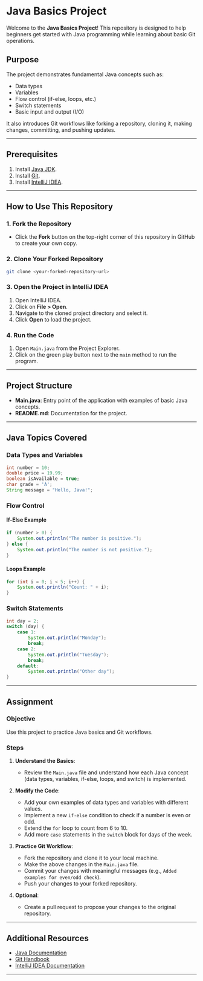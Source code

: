 # Java Basics Project

Welcome to the **Java Basics Project**! This repository is designed to help beginners get started with Java programming while learning about basic Git operations.

## Purpose
The project demonstrates fundamental Java concepts such as:
- Data types
- Variables
- Flow control (if-else, loops, etc.)
- Switch statements
- Basic input and output (I/O)

It also introduces Git workflows like forking a repository, cloning it, making changes, committing, and pushing updates.

---

## Prerequisites
1. Install [Java JDK](https://www.oracle.com/java/technologies/javase-jdk-downloads.html).
2. Install [Git](https://git-scm.com/).
3. Install [IntelliJ IDEA](https://www.jetbrains.com/idea/).

---

## How to Use This Repository
### 1. Fork the Repository
- Click the **Fork** button on the top-right corner of this repository in GitHub to create your own copy.

### 2. Clone Your Forked Repository
```bash
git clone <your-forked-repository-url>
```

### 3. Open the Project in IntelliJ IDEA
1. Open IntelliJ IDEA.
2. Click on **File > Open**.
3. Navigate to the cloned project directory and select it.
4. Click **Open** to load the project.

### 4. Run the Code
1. Open `Main.java` from the Project Explorer.
2. Click on the green play button next to the `main` method to run the program.

---

## Project Structure
- **Main.java**: Entry point of the application with examples of basic Java concepts.
- **README.md**: Documentation for the project.

---

## Java Topics Covered
### Data Types and Variables
```java
int number = 10;
double price = 19.99;
boolean isAvailable = true;
char grade = 'A';
String message = "Hello, Java!";
```

### Flow Control
#### If-Else Example
```java
if (number > 0) {
    System.out.println("The number is positive.");
} else {
    System.out.println("The number is not positive.");
}
```

#### Loops Example
```java
for (int i = 0; i < 5; i++) {
    System.out.println("Count: " + i);
}
```

### Switch Statements
```java
int day = 2;
switch (day) {
    case 1: 
        System.out.println("Monday");
        break;
    case 2: 
        System.out.println("Tuesday");
        break;
    default:
        System.out.println("Other day");
}
```

---

## Assignment
### Objective
Use this project to practice Java basics and Git workflows.

### Steps
1. **Understand the Basics**:
   - Review the `Main.java` file and understand how each Java concept (data types, variables, if-else, loops, and switch) is implemented.

2. **Modify the Code**:
   - Add your own examples of data types and variables with different values.
   - Implement a new `if-else` condition to check if a number is even or odd.
   - Extend the `for` loop to count from 6 to 10.
   - Add more `case` statements in the `switch` block for days of the week.

3. **Practice Git Workflow**:
   - Fork the repository and clone it to your local machine.
   - Make the above changes in the `Main.java` file.
   - Commit your changes with meaningful messages (e.g., `Added examples for even/odd check`).
   - Push your changes to your forked repository.

4. **Optional**:
   - Create a pull request to propose your changes to the original repository.

---

## Additional Resources
- [Java Documentation](https://docs.oracle.com/en/java/)
- [Git Handbook](https://docs.github.com/en/get-started/quickstart)
- [IntelliJ IDEA Documentation](https://www.jetbrains.com/help/idea/)

---

